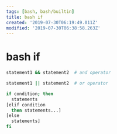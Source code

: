 ```yaml
---
tags: [bash, bash/builtin]
title: bash if
created: '2019-07-30T06:19:49.011Z'
modified: '2019-07-30T06:38:58.263Z'
---
```


# bash if

```sh
statement1 && statement2  # and operator

statement1 || statement2  # or operator
```

```sh
if condition; then
  statements
[elif condition
  then statements...]
[else
  statements]
fi
```
